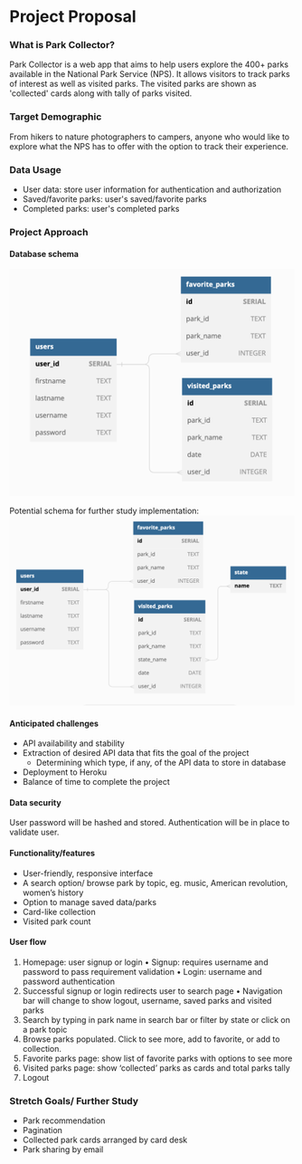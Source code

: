 # Project Proposal 

### What is Park Collector? 
Park Collector is a web app that aims to help users explore the 400+ parks available in the National Park Service (NPS). It allows visitors to track parks of interest as well as visited parks. The visited parks are shown as 'collected' cards along with tally of parks visited. 

### Target Demographic
From hikers to nature photographers to campers, anyone who would like to explore what the NPS has to offer with the option to track their experience.  

### Data Usage
- User data: store user information for authentication and authorization
- Saved/favorite parks: user's saved/favorite parks
- Completed parks: user's completed parks

### Project Approach
#### Database schema 
![database schema](/images/proposal_db_schema.png)

Potential schema for further study implementation:
![database schema further study](/images/proposal_db_schema_fs.png)

#### Anticipated challenges
- API availability and stability
- Extraction of desired API data that fits the goal of the project
  - Determining which type, if any, of the API data to store in database
- Deployment to Heroku 
- Balance of time to complete the project

#### Data security
User password will be hashed and stored. Authentication will be in place to validate user. 

#### Functionality/features 
- User-friendly, responsive interface
- A search option/ browse park by topic, eg. music, American revolution, women’s history 
- Option to manage saved data/parks
- Card-like collection
- Visited park count

#### User flow
1.	Homepage: user signup or login
  •	Signup: requires username and password to pass requirement validation
  •	Login: username and password authentication
2.	Successful signup or login redirects user to search page 
  •	Navigation bar will change to show logout, username, saved parks and visited parks
3.	Search by typing in park name in search bar or filter by state or click on a park topic
4.	Browse parks populated. Click to see more, add to favorite, or add to collection. 
5.	Favorite parks page: show list of favorite parks with options to see more
6.	Visited parks page: show ‘collected’ parks as cards and total parks tally
7.	Logout

### Stretch Goals/ Further Study
- Park recommendation
- Pagination
- Collected park cards arranged by card desk
- Park sharing by email 
